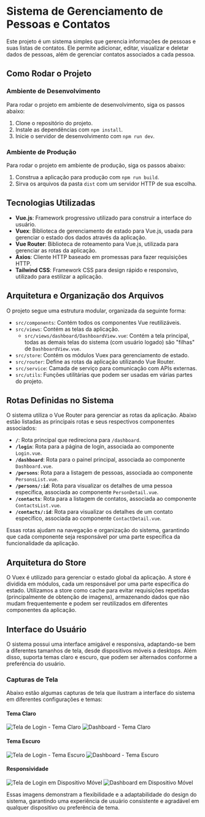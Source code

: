 # Sistema de Gerenciamento de Pessoas e Contatos

Este projeto é um sistema simples que gerencia informações de pessoas e suas listas de contatos. Ele permite adicionar, editar, visualizar e deletar dados de pessoas, além de gerenciar contatos associados a cada pessoa.

## Como Rodar o Projeto

### Ambiente de Desenvolvimento

Para rodar o projeto em ambiente de desenvolvimento, siga os passos abaixo:

1. Clone o repositório do projeto.
2. Instale as dependências com `npm install`.
3. Inicie o servidor de desenvolvimento com `npm run dev`.

### Ambiente de Produção

Para rodar o projeto em ambiente de produção, siga os passos abaixo:

1. Construa a aplicação para produção com `npm run build`.
2. Sirva os arquivos da pasta `dist` com um servidor HTTP de sua escolha.


## Tecnologias Utilizadas

- **Vue.js**: Framework progressivo utilizado para construir a interface do usuário.
- **Vuex**: Biblioteca de gerenciamento de estado para Vue.js, usada para gerenciar o estado dos dados através da aplicação.
- **Vue Router**: Biblioteca de roteamento para Vue.js, utilizada para gerenciar as rotas da aplicação.
- **Axios**: Cliente HTTP baseado em promessas para fazer requisições HTTP.
- **Tailwind CSS**: Framework CSS para design rápido e responsivo, utilizado para estilizar a aplicação.

## Arquitetura e Organização dos Arquivos

O projeto segue uma estrutura modular, organizada da seguinte forma:

- `src/components`: Contém todos os componentes Vue reutilizáveis.
- `src/views`: Contém as telas da aplicação.
    - `src/views/dashboard/DashboardView.vue`: Contém a tela principal, todas as demais telas do sistema (com usuário logado) são "filhas" de `DashboardView.vue`.
- `src/store`: Contém os módulos Vuex para gerenciamento de estado.
- `src/router`: Define as rotas da aplicação utilizando Vue Router.
- `src/service`: Camada de serviço para comunicação com APIs externas.
- `src/utils`: Funções utilitárias que podem ser usadas em várias partes do projeto.

## Rotas Definidas no Sistema

O sistema utiliza o Vue Router para gerenciar as rotas da aplicação. Abaixo estão listadas as principais rotas e seus respectivos componentes associados:

- **`/`**: Rota principal que redireciona para `/dashboard`.
- **`/login`**: Rota para a página de login, associada ao componente `Login.vue`.
- **`/dashboard`**: Rota para o painel principal, associada ao componente `Dashboard.vue`.
- **`/persons`**: Rota para a listagem de pessoas, associada ao componente `PersonsList.vue`.
- **`/persons/:id`**: Rota para visualizar os detalhes de uma pessoa específica, associada ao componente `PersonDetail.vue`.
- **`/contacts`**: Rota para a listagem de contatos, associada ao componente `ContactsList.vue`.
- **`/contacts/:id`**: Rota para visualizar os detalhes de um contato específico, associada ao componente `ContactDetail.vue`.

Essas rotas ajudam na navegação e organização do sistema, garantindo que cada componente seja responsável por uma parte específica da funcionalidade da aplicação.


## Arquitetura do Store

O Vuex é utilizado para gerenciar o estado global da aplicação. A store é dividida em módulos, cada um responsável por uma parte específica do estado. Utilizamos a store como cache para evitar requisições repetidas (principalmente de obtenção de imagens), armazenando dados que não mudam frequentemente e podem ser reutilizados em diferentes componentes da aplicação.

## Interface do Usuário

O sistema possui uma interface amigável e responsiva, adaptando-se bem a diferentes tamanhos de tela, desde dispositivos móveis a desktops. Além disso, suporta temas claro e escuro, que podem ser alternados conforme a preferência do usuário.

### Capturas de Tela

Abaixo estão algumas capturas de tela que ilustram a interface do sistema em diferentes configurações e temas:
#### Tema Claro
![Tela de Login - Tema Claro](/public/claro-1.png)
![Dashboard - Tema Claro](/public/claro-2.png)

#### Tema Escuro
![Tela de Login - Tema Escuro](/public/escuro1.png)
![Dashboard - Tema Escuro](/public/escuro2.png)

#### Responsividade
![Tela de Login em Dispositivo Móvel](/public/claro-mobile1.png)
![Dashboard em Dispositivo Móvel](/public/escuro-mobile1.png)

Essas imagens demonstram a flexibilidade e a adaptabilidade do design do sistema, garantindo uma experiência de usuário consistente e agradável em qualquer dispositivo ou preferência de tema.
